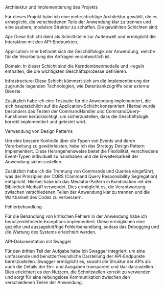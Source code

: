Architektur und Implementierung des Projekts

Für dieses Projekt habe ich eine mehrschichtige Architektur gewählt, die es ermöglicht, die verschiedenen Teile der Anwendung klar zu trennen und eine saubere, modulare Struktur zu schaffen. Die gewählten Schichten sind:

Api: Diese Schicht dient als Schnittstelle zur Außenwelt und ermöglicht die Interaktion mit den API-Endpunkten.

Application: Hier befindet sich die Geschäftslogik der Anwendung, welche für die Verarbeitung der Anfragen verantwortlich ist.

Domain: In dieser Schicht sind die Kerndomänenmodelle und -regeln enthalten, die die wichtigsten Geschäftsprozesse definieren.

Infrastructure: Diese Schicht kümmert sich um die Implementierung der zugrunde liegenden Technologien, wie Datenbankzugriffe oder externe Dienste.


Zusätzlich habe ich eine Testsuite für die Anwendung implementiert, die sich hauptsächlich auf die Application-Schicht konzentriert. Hierbei wurde besonders das Testen der CommandHandler und CommandQuery-Funktionen berücksichtigt, um sicherzustellen, dass die Geschäftslogik korrekt implementiert und getestet wird.

Verwendung von Design Patterns

Um eine bessere Kontrolle über die Typen von Events und deren Verarbeitung zu gewährleisten, habe ich das Strategy Design Pattern implementiert. Diese Herangehensweise bietet die Flexibilität, verschiedene Event-Typen individuell zu handhaben und die Erweiterbarkeit der Anwendung sicherzustellen.

Zusätzlich habe ich die Trennung von Commands und Queries eingeführt, was der Prinzipien der CQRS (Command Query Responsibility Segregation) entspricht. Hierbei habe ich das Mediator-Pattern in Kombination mit der Bibliothek MediatR verwendet. Dies ermöglicht es, die Verantwortung zwischen verschiedenen Teilen der Anwendung klar zu trennen und die Wartbarkeit des Codes zu verbessern.

Fehlerbehandlung

Für die Behandlung von kritischen Fehlern in der Anwendung habe ich benutzerdefinierte Exceptions implementiert. Diese ermöglichen eine gezielte und aussagekräftige Fehlerbehandlung, sodass das Debugging und die Wartung des Systems erleichtert werden.

API-Dokumentation mit Swagger

Für den dritten Teil der Aufgabe habe ich Swagger integriert, um eine umfassende und benutzerfreundliche Darstellung der API-Endpunkte bereitzustellen. Swagger ermöglicht es, sowohl die Struktur der APIs als auch die Details der Ein- und Ausgaben transparent und klar darzustellen. Dies erleichtert es den Nutzern, die Schnittstellen korrekt zu verwenden und sorgt für eine reibungslose Kommunikation zwischen den verschiedenen Teilen der Anwendung.



